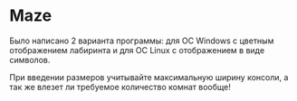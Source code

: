 # Maze
Было написано 2 варианта программы: для ОС Windows с цветным отображением лабиринта и для ОС Linux с отображением в виде символов.

При введении размеров учитывайте максимальную ширину консоли, а так же влезет ли требуемое количество комнат вообще!
